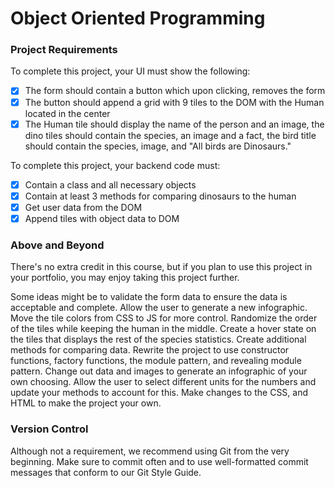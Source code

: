 # Object Oriented Programming

### Project Requirements

To complete this project, your UI must show the following:

- [x] The form should contain a button which upon clicking, removes the form
- [x] The button should append a grid with 9 tiles to the DOM with the Human located in the center
- [x] The Human tile should display the name of the person and an image, the dino tiles should contain the species, an image and a fact, the bird title should contain the species, image, and "All birds are Dinosaurs."

To complete this project, your backend code must:

- [x] Contain a class and all necessary objects
- [x] Contain at least 3 methods for comparing dinosaurs to the human
- [x] Get user data from the DOM
- [x] Append tiles with object data to DOM

### Above and Beyond

There's no extra credit in this course, but if you plan to use this project in your portfolio, you may enjoy taking this project further.

Some ideas might be to validate the form data to ensure the data is acceptable and complete. Allow the user to generate a new infographic. Move the tile colors from CSS to JS for more control. Randomize the order of the tiles while keeping the human in the middle. Create a hover state on the tiles that displays the rest of the species statistics. Create additional methods for comparing data. Rewrite the project to use constructor functions, factory functions, the module pattern, and revealing module pattern. Change out data and images to generate an infographic of your own choosing. Allow the user to select different units for the numbers and update your methods to account for this. Make changes to the CSS, and HTML to make the project your own.

### Version Control

Although not a requirement, we recommend using Git from the very beginning. Make sure to commit often and to use well-formatted commit messages that conform to our Git Style Guide.